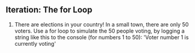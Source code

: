 ## Iteration: The for Loop
1. There are elections in your country! In a small town, there are only 50 voters.
Use a for loop to simulate the 50 people voting, by logging a string like this to
the console (for numbers 1 to 50): 'Voter number 1 is currently voting'
